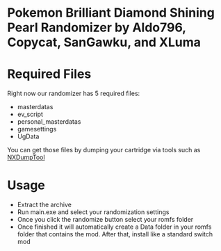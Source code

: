 # Pokemon Brilliant Diamond Shining Pearl Randomizer by Aldo796, Copycat, SanGawku, and XLuma

# Required Files

Right now our randomizer has 5 required files:
- masterdatas
- ev_script
- personal_masterdatas
- gamesettings
- UgData

You can get those files by dumping your cartridge via tools such as [NXDumpTool](https://github.com/DarkMatterCore/nxdumptool)

# Usage

- Extract the archive
- Run main.exe and select your randomization settings
- Once you click the randomize button select your romfs folder
- Once finished it will automatically create a Data folder in your romfs folder that contains the mod. After that, install like a standard switch mod
